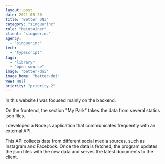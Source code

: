 ```yaml
---
layout: post
date: 2021-05-20
title: "Better DNI"
category: "singuerinc"
role: "Maintainer"
client: "singuerinc"
agency:
  - "singuerinc"
tech:
  - "typescript"
tags:
  - "library"
  - "open-source"
image: "better-dni"
image_home: "better-dni"
www: null
priority: "priority-2"
---
```


In this website I was focused mainly on the backend.

On the frontend, the section "My Park" takes the data from several statics json files.

I developed a Node.js application that communicates frequently with an external API.

This API collects data from different social media sources, such as Instagram and Facebook.
Once the data is fetched, the program updates the json files with the new data and serves the latest documents to the client.
